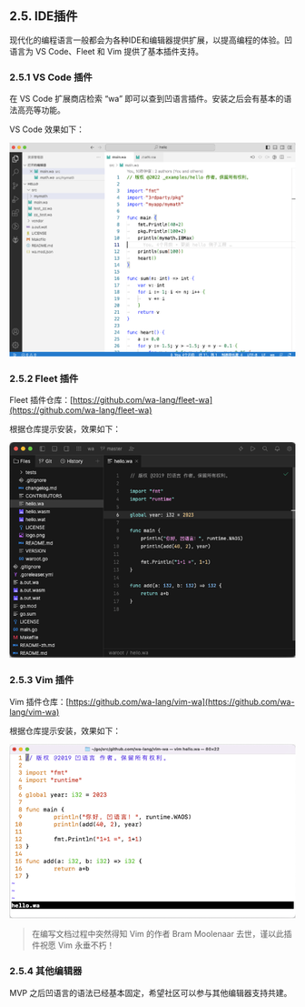 ## 2.5. IDE插件

现代化的编程语言一般都会为各种IDE和编辑器提供扩展，以提高编程的体验。凹语言为 VS Code、Fleet 和 Vim 提供了基本插件支持。

### 2.5.1 VS Code 插件

在 VS Code 扩展商店检索 “wa” 即可以查到凹语言插件。安装之后会有基本的语法高亮等功能。

VS Code 效果如下：

![](./images/vscode.png)

### 2.5.2 Fleet 插件

Fleet 插件仓库：[https://github.com/wa-lang/fleet-wa](https://github.com/wa-lang/fleet-wa)

根据仓库提示安装，效果如下：

![](./images/fleet-wa-screenshot.png)

### 2.5.3 Vim 插件

Vim 插件仓库：[https://github.com/wa-lang/vim-wa](https://github.com/wa-lang/vim-wa)

根据仓库提示安装，效果如下：

![](./images/vim-wa-screenshot.png)

> 在编写文档过程中突然得知 Vim 的作者 Bram Moolenaar 去世，谨以此插件祝愿 Vim 永垂不朽！

### 2.5.4 其他编辑器

MVP 之后凹语言的语法已经基本固定，希望社区可以参与其他编辑器支持共建。
